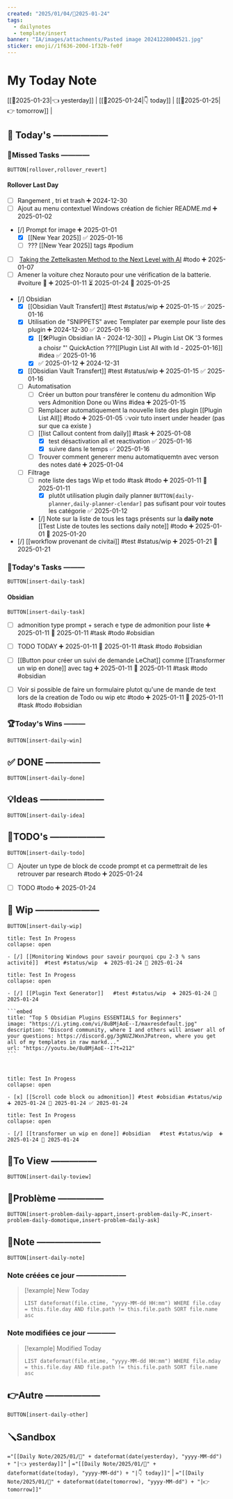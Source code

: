 ```yaml
---
created: "2025/01/04/📒2025-01-24"
tags:
  - dailynotes
  - template/insert
banner: "IA/images/attachments/Pasted image 20241228004521.jpg"
sticker: emoji//1f636-200d-1f32b-fe0f
---
```

# My Today Note

[[📒2025-01-23|👈 yesterday]] | [[📒2025-01-24|👇 today]] | [[📒2025-01-25|👉 tomorrow]] |

## 📅 Today's ——————

### 🥷Missed Tasks ————

`BUTTON[rollover,rollover_revert]`
#### Rollover Last Day
- [ ] Rangement , tri et trash ➕ 2024-12-30
- [ ] Ajout au menu contextuel Windows création de fichier README.md ➕ 2025-01-02
- [/] Prompt  for image ➕ 2025-01-01
	- [x] [[New Year 2025]] ✅ 2025-01-16
	- [ ] ???  [[New Year 2025]]  tags #podium  
- [ ]  [Taking the Zettelkasten Method to the Next Level with AI](https://www.jasongilbertson.com/taking-the-zettelkasten-method-to-the-next-level-with-ai-in-obsidian/) #todo  ➕ 2025-01-07
- [ ] Amener la voiture chez Norauto pour une vérification de la batterie. #voiture 🔺 ➕ 2025-01-11 ⏳ 2025-01-24 📅 2025-01-25
- [/] Obsidian 
	- [x] [[Obsidian Vault Transfert]] #test #status/wip ➕ 2025-01-15 ✅ 2025-01-16
	- [x] Utilisation de "SNIPPETS" avec Templater par exemple pour liste des plugin ➕ 2024-12-30 ✅ 2025-01-16
		- [x] [[🛠️Plugin Obsidian IA - 2024-12-30]] +  Plugin List OK  '3 formes a choisr "' QuickAction ???[[Plugin List All with Id - 2025-01-16]] #idea ✅ 2025-01-16
		- [x]  ✅ 2025-01-12 ➕ 2024-12-31
	- [x] [[Obsidian Vault Transfert]] #test #status/wip ➕ 2025-01-15 ✅ 2025-01-16
	- [ ] Automatisation
		- [ ] Créer un button pour transférer le contenu du admonition Wip vers Admonition Done ou Wins #idea ➕ 2025-01-15 
		- [ ] Remplacer automatiquement la nouvelle liste des plugin [[Plugin List All]]  #todo  ➕ 2025-01-05
		      💡voir tuto insert under header (pas sur que ca existe )
		- [ ] [[list Callout content from daily]] #task  ➕ 2025-01-08
			- [x] test désactivation all et reactivation ✅ 2025-01-16
			- [x] suivre dans le temps ✅ 2025-01-16
		- [ ] Trouver comment genererr menu automatiquemtn avec verson des notes daté  ➕ 2025-01-04
	- [ ] Filtrage
		- [ ] note liste des tags Wip et todo #task #todo ➕ 2025-01-11 🛫 2025-01-11
			- [x] plutôt utilisation plugin daily planner `BUTTON[daily-planner,daily-planner-clendar]`  pas sufisant pour voir toutes les catégorie ✅ 2025-01-12
		- [/] Note sur la liste de tous les tags présents sur la **daily note** [[Test Liste de toutes les sections daily note]] #todo ➕ 2025-01-01 🛫 2025-01-20 
- [/] [[workflow provenant de civitai]]  #test #status/wip  ➕ 2025-01-21 🛫 2025-01-21 

### 🚀Today's Tasks ———

 `BUTTON[insert-daily-task]`
 
#### Obsidian

`BUTTON[insert-daily-task]`
 
- [ ] admonition type prompt + serach e type de admonition pour liste            ➕ 2025-01-11 🛫 2025-01-11  #task #todo #obsidian 
 
- [ ] TODO TODAY            ➕ 2025-01-11 🛫 2025-01-11  #task #todo #obsidian 
 
- [ ] [[Button pour créer un suivi de demande LeChat]] comme [[Transformer un wip en done]] avec tag             ➕ 2025-01-11 🛫 2025-01-11  #task #todo #obsidian 
 
- [ ] Voir si possible de faire un formulaire plutot qu'une de mande de text lors de la creation de Todo ou wip etc  #todo            ➕ 2025-01-11 🛫 2025-01-11  #task #todo #obsidian 





### 🏆Today's Wins ———

`BUTTON[insert-daily-win]`


## ✅ DONE ——————

 `BUTTON[insert-daily-done]`
 

## 💡Ideas ———————

 `BUTTON[insert-daily-idea]`
 

## 📎TODO's ——————

`BUTTON[insert-daily-todo]`
 
- [ ] Ajouter un type de block de ccode prompt et ca permettrait de les retrouver par research   #todo  ➕ 2025-01-24 
 
- [ ] TODO  #todo  ➕ 2025-01-24 




## 🚧 Wip ———————

`BUTTON[insert-daily-wip]`
 

`````ad-example
title: Test In Progess
collapse: open

- [/] [[Monitoring Windows pour savoir pourquoi cpu 2-3 % sans activité]]  #test #status/wip  ➕ 2025-01-24 🛫 2025-01-24 

`````
 

`````ad-example
title: Test In Progess
collapse: open

- [/] [[Plugin Text Generator]]   #test #status/wip  ➕ 2025-01-24 🛫 2025-01-24 

```embed
title: "Top 5 Obsidian Plugins ESSENTIALS for Beginners"
image: "https://i.ytimg.com/vi/8uBMjAoE--I/maxresdefault.jpg"
description: "Discord community, where I and others will answer all of your questions: https://discord.gg/3gNUZJWxnJPatreon, where you get all of my templates in raw markd..."
url: "https://youtu.be/8uBMjAoE--I?t=212"
```



`````
 

`````ad-example
title: Test In Progess
collapse: open

- [x] [[Scroll code block ou admonition]] #test #obsidian #status/wip ➕ 2025-01-24 🛫 2025-01-24 ✅ 2025-01-24

`````
 

`````ad-example
title: Test In Progess
collapse: open

- [/] [[transformer un wip en done]] #obsidian   #test #status/wip  ➕ 2025-01-24 🛫 2025-01-24 

`````










## 👀To View —————

`BUTTON[insert-daily-toview]`


## 🚨Problème —————

`BUTTON[insert-problem-daily-appart,insert-problem-daily-PC,insert-problem-daily-domotique,insert-problem-daily-ask]`


## 📝Note ———————

`BUTTON[insert-daily-note]`


### Note créées ce jour ———————
> [!example] New Today
> ```dataview
> LIST dateformat(file.ctime, "yyyy-MM-dd HH:mm") WHERE file.cday = this.file.day AND file.path != this.file.path SORT file.name asc
> ```
> 
### Note modifiées ce jour ————
> [!example] Modified Today
> ```dataview 
> LIST dateformat(file.mtime, "yyyy-MM-dd HH:mm") WHERE file.mday = this.file.day AND file.path != this.file.path SORT file.name asc
> ```
> 


## 👉Autre ——————

`BUTTON[insert-daily-other]`




## 🪛Sandbox 







`="[[Daily Note/2025/01/📒" + dateformat(date(yesterday), "yyyy-MM-dd") + "|👈 yesterday]]"` | `="[[Daily Note/2025/01/📒" + dateformat(date(today), "yyyy-MM-dd") + "|👇 today]]"` | `="[[Daily Note/2025/01/📒" + dateformat(date(tomorrow), "yyyy-MM-dd") + "|👉 tomorrow]]"`
